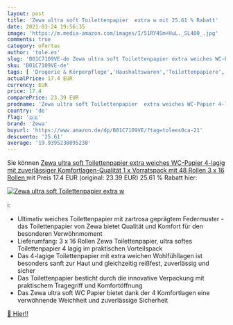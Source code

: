 ```yaml
---
layout: post
title: 'Zewa ultra soft Toilettenpapier  extra w mit 25.61 % Rabatt'
date: 2021-03-24 19:56:35
image: 'https://m.media-amazon.com/images/I/51RY4Sm+HuL._SL400_.jpg'
comments: true
category: ofertas
author: 'tole.es'
slug: 'B01C7109VE-de Zewa ultra soft Toilettenpapier extra weiches WC-Papier...'
sku: 'B01C7109VE-de'
tags: [ 'Drogerie & Körperpflege','Haushaltswaren','Toilettenpapiere','WC-Produkte','zewa', ]
actualPrice: 17.4 EUR
currency: EUR
price: 17.4
comparePrice: 23.39 EUR
prodname: 'Zewa ultra soft Toilettenpapier  extra weiches WC-Papier 4-lagig mit zuverlässiger Komfortlagen-Qualität  1 x Vorratspack mit 48 Rollen  3 x 16 Rollen '
country: 'de'
flag: '🇩🇪'
brand: 'Zewa'
buyurl: 'https://www.amazon.de/dp/B01C7109VE/?tag=tolees0ca-21'
descuento: '25.61'
average: '19.9395238095238'
---
```


Sie können [Zewa ultra soft Toilettenpapier  extra weiches WC-Papier 4-lagig mit zuverlässiger Komfortlagen-Qualität  1 x Vorratspack mit 48 Rollen  3 x 16 Rollen ](https://www.amazon.de/dp/B01C7109VE/?tag=tolees0ca-21) mit Preis 17.4 EUR (original: 23.39 EUR) 25.61 % Rabatt hier:

[![Zewa ultra soft Toilettenpapier  extra w](https://m.media-amazon.com/images/I/51RY4Sm+HuL._SL400_.jpg)](https://www.amazon.de/dp/B01C7109VE/?tag=tolees0ca-21)

ℹ️:

- Ultimativ weiches Toilettenpapier mit zartrosa geprägtem Federmuster - das Toilettenpapier von Zewa bietet Qualität und Komfort für den besonderen Verwöhnmoment
- Lieferumfang: 3 x 16 Rollen Zewa Toilettenpapier, ultra softes Toilettenpapier 4 lagig im praktischen Vorteilspack
- Das 4-lagige Toilettenpapier mit extra weichen Wohlfühllagen ist besonders sanft zur Haut und gleichzeitig reißfest, zuverlässig und sicher
- Das Toilettenpapier besticht durch die innovative Verpackung mit praktischem Tragegriff und Komfortöffnung
- Das Zewa ultra soft WC Papier bietet dank der 4 Komfortlagen eine verwöhnende Weichheit und zuverlässige Sicherheit

[🛒 Hier!!](https://www.amazon.de/dp/B01C7109VE/?tag=tolees0ca-21)
